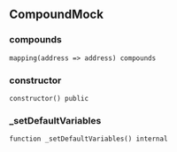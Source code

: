 ## CompoundMock

### compounds

```solidity
mapping(address => address) compounds
```

### constructor

```solidity
constructor() public
```

### _setDefaultVariables

```solidity
function _setDefaultVariables() internal
```

